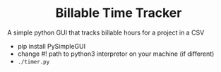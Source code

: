 <h1 align="center">Billable Time Tracker</h1>
<p>A simple python GUI that tracks billable hours for a project in a CSV</p>

- pip install PySimpleGUI
- change #! path to python3 interpretor on your machine (if different)
- `./timer.py`
